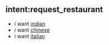 ## intent:request_restaurant
- i want [indian](cuisine)
- i want [chinese](cuisine)
- i want [italian](cuisine)